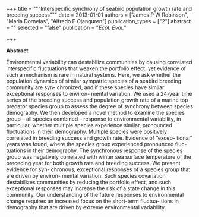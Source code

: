+++
title = """Interspecific synchrony of seabird population growth rate and
breeding success"""
date = 2013-01-01
authors = ["James P W Robinson", "Maria Dornelas", "Alfredo F Ojanguren"]
publication_types = ["2"]
abstract = ""
selected = "false"
publication = "*Ecol. Evol.*"

+++

**Abstract**

Environmental variability can destabilize communities by causing correlated interspecific fluctuations that weaken the portfolio effect, yet evidence of such a mechanism is rare in natural systems. Here, we ask whether the population dynamics of similar sympatric species of a seabird breeding community are syn- chronized, and if these species have similar exceptional responses to environ- mental variation. We used a 24-year time series of the breeding success and population growth rate of a marine top predator species group to assess the degree of synchrony between species demography. We then developed a novel method to examine the species group – all species combined – response to environmental variability, in particular, whether multiple species experience similar, pronounced fluctuations in their demography. Multiple species were positively correlated in breeding success and growth rate. Evidence of “excep- tional” years was found, where the species group experienced pronounced fluc- tuations in their demography. The synchronous response of the species group was negatively correlated with winter sea surface temperature of the preceding year for both growth rate and breeding success. We present evidence for syn- chronous, exceptional responses of a species group that are driven by environ- mental variation. Such species covariation destabilizes communities by reducing the portfolio effect, and such exceptional responses may increase the risk of a state change in this community. Our understanding of the future responses to environmental change requires an increased focus on the short-term fluctua- tions in demography that are driven by extreme environmental variability.